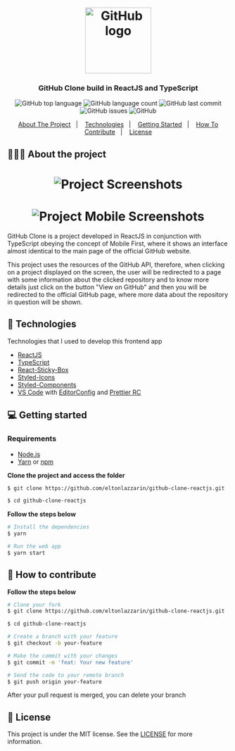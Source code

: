 <h1 align="center">
	<img alt="GitHub logo" src="https://github.com/eltonlazzarin/twitter-clone-reactjs/blob/master/screenshots/twitter.svg" height="150px" width="150px" />
</h1>

<h3 align="center">
  GitHub Clone build in ReactJS and TypeScript
</h3>

<p align="center">
  <img alt="GitHub top language" src="https://img.shields.io/github/languages/top/eltonlazzarin/github-clone-reactjs">

  <img alt="GitHub language count" src="https://img.shields.io/github/languages/count/eltonlazzarin/github-clone-reactjs">

  <img alt="GitHub last commit" src="https://img.shields.io/github/last-commit/eltonlazzarin/github-clone-reactjs">

  <img alt="GitHub issues" src="https://img.shields.io/github/issues/eltonlazzarin/github-clone-reactjs">

  <img alt="GitHub" src="https://img.shields.io/github/license/eltonlazzarin/github-clone-reactjs">
</p>

<p align="center">
  <a href="#-about-the-project">About The Project</a>&nbsp;&nbsp;&nbsp;|&nbsp;&nbsp;&nbsp;
  <a href="#-technologies">Technologies</a>&nbsp;&nbsp;&nbsp;|&nbsp;&nbsp;&nbsp;
  <a href="#-getting-started">Getting Started</a>&nbsp;&nbsp;&nbsp;|&nbsp;&nbsp;&nbsp;
  <a href="#-how-to-contribute">How To Contribute</a>&nbsp;&nbsp;&nbsp;|&nbsp;&nbsp;&nbsp;
  <a href="#-license">License</a>
</p>

## 👨🏻‍💻 About the project

<h1 align="center">
	<img alt="Project Screenshots" src="https://github.com/eltonlazzarin/github-clone-reactjs/blob/master/screenshots/desktop.gif" />
</h1>

<h1 align="center">
	<img alt="Project Mobile Screenshots" src="https://github.com/eltonlazzarin/github-clone-reactjs/blob/master/screenshots/mobile.png" />
</h1>

<p>GitHub Clone is a project developed in ReactJS in conjunction with TypeScript obeying the concept of Mobile First, where it shows an interface almost identical to the main page of the official GitHub website.

This project uses the resources of the GitHub API, therefore, when clicking on a project displayed on the screen, the user will be redirected to a page with some information about the clicked repository and to know more details just click on the button "View on GitHub" and then you will be redirected to the official GitHub page, where more data about the repository in question will be shown.</p>

## 🚀 Technologies

Technologies that I used to develop this frontend app

- [ReactJS](https://nodejs.org/en)
- [TypeScript](https://www.typescriptlang.org)
- [React-Sticky-Box](https://react-sticky-box.codecks.io)
- [Styled-Icons](https://styled-icons.js.org)
- [Styled-Components](https://styled-components.com)
- [VS Code](https://code.visualstudio.com) with [EditorConfig](https://marketplace.visualstudio.com/items?itemName=EditorConfig.EditorConfig) and [Prettier RC](https://github.com/prettier/prettier)

## 💻 Getting started

### Requirements

- [Node.js](https://nodejs.org/en/)
- [Yarn](https://classic.yarnpkg.com/) or [npm](https://www.npmjs.com/)

**Clone the project and access the folder**

```bash
$ git clone https://github.com/eltonlazzarin/github-clone-reactjs.git

$ cd github-clone-reactjs
```

**Follow the steps below**

```bash
# Install the dependencies
$ yarn

# Run the web app
$ yarn start
```

## 🤔 How to contribute

**Follow the steps below**

```bash
# Clone your fork
$ git clone https://github.com/eltonlazzarin/github-clone-reactjs.git

$ cd github-clone-reactjs

# Create a branch with your feature
$ git checkout -b your-feature

# Make the commit with your changes
$ git commit -m 'feat: Your new feature'

# Send the code to your remote branch
$ git push origin your-feature
```

After your pull request is merged, you can delete your branch

## 📝 License

This project is under the MIT license. See the [LICENSE](https://github.com/eltonlazzarin/github-clone-reactjs/blob/master/LICENSE) for more information.
